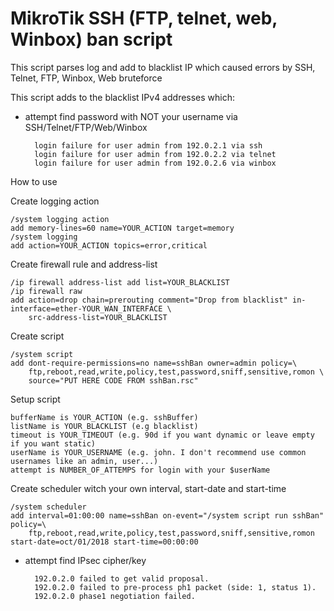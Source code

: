 # MikroTik SSH (FTP, telnet, web, Winbox) ban script
This script parses log and add to blacklist IP which caused errors by SSH, Telnet, FTP, Winbox, Web bruteforce

This script adds to the blacklist IPv4 addresses which:

- attempt find password with NOT your username via SSH/Telnet/FTP/Web/Winbox
		
		login failure for user admin from 192.0.2.1 via ssh
		login failure for user admin from 192.0.2.2 via telnet
		login failure for user admin from 192.0.2.6 via winbox

How to use

Create logging action

	/system logging action
	add memory-lines=60 name=YOUR_ACTION target=memory
	/system logging
	add action=YOUR_ACTION topics=error,critical

Create firewall rule and address-list

	/ip firewall address-list add list=YOUR_BLACKLIST
	/ip firewall raw
	add action=drop chain=prerouting comment="Drop from blacklist" in-interface=ether-YOUR_WAN_INTERFACE \
		src-address-list=YOUR_BLACKLIST	

Create script

	/system script
	add dont-require-permissions=no name=sshBan owner=admin policy=\
		ftp,reboot,read,write,policy,test,password,sniff,sensitive,romon \
		source="PUT HERE CODE FROM sshBan.rsc"

Setup script

	bufferName is YOUR_ACTION (e.g. sshBuffer)
	listName is YOUR_BLACKLIST (e.g blacklist)
	timeout is YOUR_TIMEOUT (e.g. 90d if you want dynamic or leave empty if you want static)
	userName is YOUR_USERNAME (e.g. john. I don't recommend use common usernames like an admin, user...)
	attempt is NUMBER_OF_ATTEMPS for login with your $userName

Create scheduler witch your own interval, start-date and start-time

	/system scheduler
	add interval=01:00:00 name=sshBan on-event="/system script run sshBan" policy=\
		ftp,reboot,read,write,policy,test,password,sniff,sensitive,romon start-date=oct/01/2018 start-time=00:00:00




- attempt find IPsec cipher/key

		192.0.2.0 failed to get valid proposal.
		192.0.2.0 failed to pre-process ph1 packet (side: 1, status 1).
		192.0.2.0 phase1 negotiation failed.
